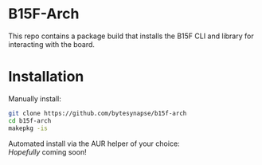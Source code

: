 # B15F-Arch

This repo contains a package build that installs the B15F CLI and library for interacting with the board.

# Installation
Manually install:
```bash
git clone https://github.com/bytesynapse/b15f-arch
cd b15f-arch
makepkg -is
```
Automated install via the AUR helper of your choice:<br/>_Hopefully_ coming soon!
